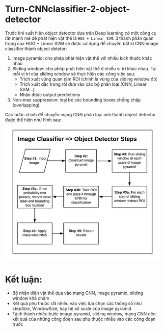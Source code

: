 # Turn-CNNclassifier-2-object-detector
Trước khi xuất hiện object detector dựa trên Deep learning có một công cụ rất mạnh mẽ để phát hiện vật thể là `HOG + Linear SVM`.
3 thành phần quan trọng của HOG + Linear SVM sẽ được sử dụng để chuyển bất kì CNN image classifier thành object detetor:
1. Image pyramid: cho phép phát hiện vật thể với nhiều kích thước khác nhau
2. Sliding window: cho phép phát hiện vật thể ở nhiều vị trí khác nhau. Tại mỗi vị trí của sliding window sẽ thực hiện các công việc sau:
    - Trích xuất vùng quan tâm ROI (chính là vùng của sliding window đó)
    - Trích xuất đặc trưng rồi đưa vào các bộ phân loại (CNN, Linear SVM...)
    - Nhận được output predictions
3. Non-max suppression: loại bỏ các bounding boxes chồng chập (overlapping)

Các bước chính để chuyển mạng CNN phân loại ảnh thành object detector được thể hiện như hình sau:
![steps](./steps.png)

# Kết luận:
- Bộ nhận diện vật thể dựa vào mạng CNN, image pyramid, sliding window khá chậm
- Kết quả phụ thuộc rất nhiều vào việc lựa chọn các thông số như stepSize, WindowSize, hay hệ số scale của image pyramid.
- Tách thành nhiều bước image pyramid, sliding window, mạng CNN nên kết quả của những công đoạn sau phụ thuộc nhiều vào các công đoạn trước






